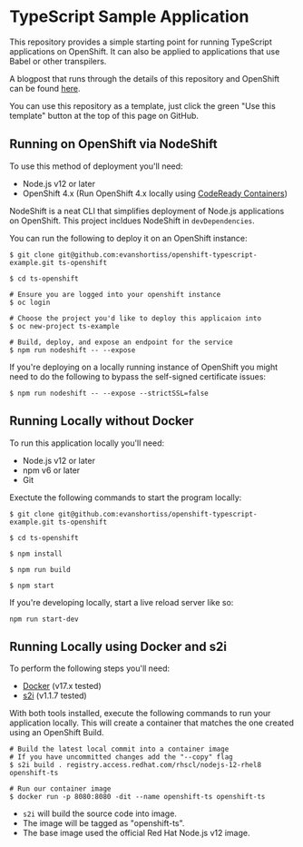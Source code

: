 # TypeScript Sample Application

This repository provides a simple starting point for running TypeScript
applications on OpenShift. It can also be applied to applications that use
Babel or other transpilers.

A blogpost that runs through the details of this repository and OpenShift can
be found [here](http://evanshortiss.com/development/openshift/javascript/typescript/2018/02/15/ts-on-openshift.html).

You can use this repository as a template, just click the green "Use this
template" button at the top of this page on GitHub.

## Running on OpenShift via NodeShift
To use this method of deployment you'll need:

* Node.js v12 or later
* OpenShift 4.x (Run OpenShift 4.x locally using [CodeReady Containers](https://developers.redhat.com/products/codeready-containers/overview))

NodeShift is a neat CLI that simplifies deployment of Node.js applications on
OpenShift. This project incldues NodeShift in `devDependencies`.

You can run the following to deploy it on an OpenShift instance:

```
$ git clone git@github.com:evanshortiss/openshift-typescript-example.git ts-openshift

$ cd ts-openshift

# Ensure you are logged into your openshift instance
$ oc login

# Choose the project you'd like to deploy this applicaion into
$ oc new-project ts-example

# Build, deploy, and expose an endpoint for the service
$ npm run nodeshift -- --expose
```

If you're deploying on a locally running instance of OpenShift you might need
to do the following to bypass the self-signed certificate issues:

```
$ npm run nodeshift -- --expose --strictSSL=false
```

## Running Locally without Docker
To run this application locally you'll need:

* Node.js v12 or later
* npm v6 or later
* Git

Exectute the following commands to start the program locally:

```
$ git clone git@github.com:evanshortiss/openshift-typescript-example.git ts-openshift

$ cd ts-openshift

$ npm install

$ npm run build

$ npm start
```

If you're developing locally, start a live reload server like so:

```
npm run start-dev
```

## Running Locally using Docker and s2i
To perform the following steps you'll need:

* [Docker](https://docs.docker.com/release-notes/) (v17.x tested)
* [s2i](https://github.com/openshift/source-to-image/releases) (v1.1.7 tested)

With both tools installed, execute the following commands to run your
application locally. This will create a container that matches the one created
using an OpenShift Build.

```
# Build the latest local commit into a container image
# If you have uncommitted changes add the "--copy" flag
$ s2i build . registry.access.redhat.com/rhscl/nodejs-12-rhel8 openshift-ts

# Run our container image
$ docker run -p 8080:8080 -dit --name openshift-ts openshift-ts
```

* `s2i` will build the source code into image.
* The image will be tagged as "openshift-ts".
* The base image used the official Red Hat Node.js v12 image.
